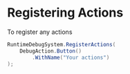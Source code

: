 # Registering Actions

To register any actions

```csharp
RuntimeDebugSystem.RegisterActions(
    DebugAction.Button()
        .WithName("Your actions")
);
```